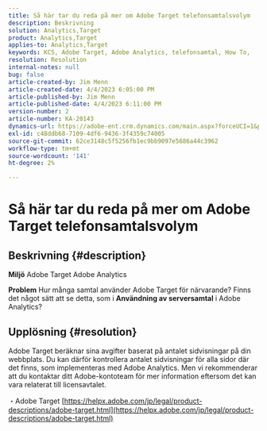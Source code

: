 ```yaml
---
title: Så här tar du reda på mer om Adobe Target telefonsamtalsvolym
description: Beskrivning
solution: Analytics,Target
product: Analytics,Target
applies-to: Analytics,Target
keywords: KCS, Adobe Target, Adobe Analytics, telefonsamtal, How To,
resolution: Resolution
internal-notes: null
bug: false
article-created-by: Jim Menn
article-created-date: 4/4/2023 6:05:00 PM
article-published-by: Jim Menn
article-published-date: 4/4/2023 6:11:00 PM
version-number: 2
article-number: KA-20143
dynamics-url: https://adobe-ent.crm.dynamics.com/main.aspx?forceUCI=1&pagetype=entityrecord&etn=knowledgearticle&id=6b960434-13d3-ed11-a7c7-6045bd006268
exl-id: c48ddb68-7109-4df6-9436-3f4359c74005
source-git-commit: 62ce3148c5f5256fb1ec9bb9097e5686a44c3962
workflow-type: tm+mt
source-wordcount: '141'
ht-degree: 2%

---
```


# Så här tar du reda på mer om Adobe Target telefonsamtalsvolym

## Beskrivning {#description}


<b>Miljö</b>
Adobe Target Adobe Analytics

<b>Problem</b>
Hur många samtal använder Adobe Target för närvarande?
Finns det något sätt att se detta, som i <b>Användning av serversamtal</b> i Adobe Analytics?


## Upplösning {#resolution}


Adobe Target beräknar sina avgifter baserat på antalet sidvisningar på din webbplats.
Du kan därför kontrollera antalet sidvisningar för alla sidor där det finns, som implementeras med Adobe Analytics.
Men vi rekommenderar att du kontaktar ditt Adobe-kontoteam för mer information eftersom det kan vara relaterat till licensavtalet.

・Adobe Target
[https://helpx.adobe.com/jp/legal/product-descriptions/adobe-target.html](https://helpx.adobe.com/jp/legal/product-descriptions/adobe-target.html)
